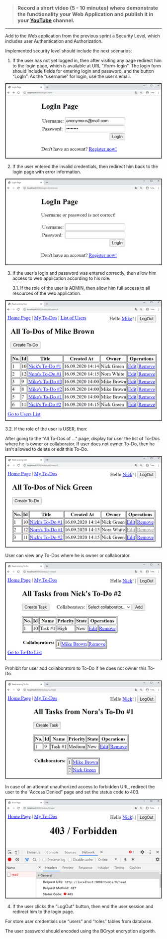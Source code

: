 > ### Record a short video (5 - 10 minutes) where demonstrate the functionality your Web Application and publish it in your [<u>YouTube</u>](https://www.youtube.com) channel.

***

Add to the Web application from the previous sprint a Security Level, which includes user Authentication and Authorization.

Implemented security level should include the next scenarios:

1. If the user has not yet logged in, then after visiting any page redirect him to the login page, which is available at URL "/form-login". The login form should include fields for entering login and password, and the button “LogIn”. As the “username” for login, use the user’s email.

<p align="center">
  <img src="https://github.com/bbogdasha/java-online-marathon/blob/master/sprint18/spring-security-s18-team-4-4/Mockups/login.png">
</p>

2. If the user entered the invalid credentials, then redirect him back to the login page with error information.

<p align="center">
  <img src="https://github.com/bbogdasha/java-online-marathon/blob/master/sprint18/spring-security-s18-team-4-4/Mockups/login_error.png">
</p>

3. If the user's login and password was entered correctly, then allow him access to web application according to his role:

   3.1. If the role of the user is ADMIN, then allow him full access to all resources of the web application.
    
<p align="center">
  <img src="https://github.com/bbogdasha/java-online-marathon/blob/master/sprint18/spring-security-s18-team-4-4/Mockups/admin.png">
</p>

   3.2. If the role of the user is USER, then:

After going to the “All To-Dos of …” page, display for user the list of To-Dos  where he is owner or collaborator. If user does not owner To-Do, then he isn't allowed  to delete or edit this To-Do.

<p align="center">
  <img src="https://github.com/bbogdasha/java-online-marathon/blob/master/sprint18/spring-security-s18-team-4-4/Mockups/user.png">
</p>

User can view any To-Dos where he is owner or collaborator.

<p align="center">
  <img src="https://github.com/bbogdasha/java-online-marathon/blob/master/sprint18/spring-security-s18-team-4-4/Mockups/user2.png">
</p>

Prohibit for user add collaborators  to To-Do if he does not owner this To-Do.

<p align="center">
  <img src="https://github.com/bbogdasha/java-online-marathon/blob/master/sprint18/spring-security-s18-team-4-4/Mockups/user3.png">
</p>

In case of an attempt unauthorized access to forbidden URL, redirect the user to the “Access Denied” page and set the status code to 403.

<p align="center">
  <img src="https://github.com/bbogdasha/java-online-marathon/blob/master/sprint18/spring-security-s18-team-4-4/Mockups/error.png">
</p>

4. If the user clicks the "LogOut" button, then end the user session and redirect him to the login page.

For store user credentials use “users” and “roles” tables from database.

The user password should encoded using the BCrypt encryption algorith.
